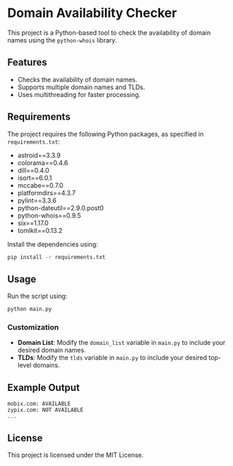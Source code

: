 # Domain Availability Checker

This project is a Python-based tool to check the availability of domain names using the `python-whois` library.

## Features

- Checks the availability of domain names.
- Supports multiple domain names and TLDs.
- Uses multithreading for faster processing.

## Requirements

The project requires the following Python packages, as specified in `requirements.txt`:

- astroid==3.3.9
- colorama==0.4.6
- dill==0.4.0
- isort==6.0.1
- mccabe==0.7.0
- platformdirs==4.3.7
- pylint==3.3.6
- python-dateutil==2.9.0.post0
- python-whois==0.9.5
- six==1.17.0
- tomlkit==0.13.2

Install the dependencies using:

```bash
pip install -r requirements.txt
```

## Usage

Run the script using:

```bash
python main.py
```

### Customization

- **Domain List**: Modify the `domain_list` variable in `main.py` to include your desired domain names.
- **TLDs**: Modify the `tlds` variable in `main.py` to include your desired top-level domains.

## Example Output

```plaintext
mobix.com: AVAILABLE
zypix.com: NOT AVAILABLE
...
```

## License

This project is licensed under the MIT License.
